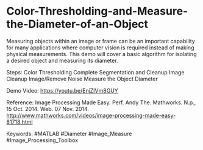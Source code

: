 # Color-Thresholding-and-Measure-the-Diameter-of-an-Object

Measuring  objects  within  an  image  or  frame  can  be  an  important  capability  for  many applications where computer vision is required instead of making physical measurements. This demo  will  cover  a  basic algorithm  for  isolating  a  desired  object  and measuring its diameter. 

Steps:
Color Thresholding
Complete Segmentation and Cleanup Image
Cleanup Image/Remove Noise
Measure the Object Diameter

Demo Video: https://youtu.be/EnjZIVm8GUY

Reference:  Image Processing Made Easy. Perf. Andy The. Mathworks. N.p., 15 Oct. 2014. Web. 07 Nov. 2014. http://www.mathworks.com/videos/image-processing-made-easy-81718.html


Keywords: #MATLAB #Diameter #Image_Measure #Image_Processing_Toolbox
